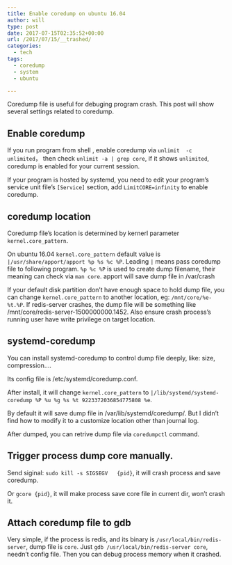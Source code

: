 ```yaml
---
title: Enable coredump on ubuntu 16.04
author: will
type: post
date: 2017-07-15T02:35:52+00:00
url: /2017/07/15/__trashed/
categories:
  - tech
tags:
  - coredump
  - system
  - ubuntu

---
```

Coredump file is useful for debuging program crash. This post will show several settings related to coredump.

## Enable coredump

If you run program from shell , enable coredump via `unlimit  -c unlimited`， then check `unlimit -a | grep core`, if it shows `unlimited`, coredump is enabled for your current session.

If your program is hosted by systemd, you need to edit your program&#8217;s service unit file&#8217;s `[Service]` section, add `LimitCORE=infinity` to enable coredump.

## coredump location

Coredump file&#8217;s location is determined by kernerl parameter `kernel.core_pattern`.

On ubuntu 16.04 `kernel.core_pattern` default value is `|/usr/share/apport/apport %p %s %c %P`. Leading `|` means pass coredump file to following program. `%p %c %P` is used to create dump filename, their meaning can check via `man core`. apport will save dump file in /var/crash

If your default disk partition don&#8217;t have enough space to hold dump file, you can change `kernel.core_pattern` to another location, eg: `/mnt/core/%e-%t.%P`. If redis-server crashes, the dump file will be something like /mnt/core/redis-server-1500000000.1452. Also ensure crash process&#8217;s running user have write privilege on target location.

## systemd-coredump

You can install systemd-coredump to control dump file deeply, like: size, compression&#8230;.

Its config file is /etc/systemd/coredump.conf.

After install, it will change `kernel.core_pattern` to `|/lib/systemd/systemd-coredump %P %u %g %s %t 9223372036854775808 %e`.

By default it will save dump file in /var/lib/systemd/coredump/. But I didn&#8217;t find how to modify it to a customize location other than journal log.

After dumped, you can retrive dump file via `coredumpctl` command.

## Trigger process dump core manually.

Send siginal: `sudo kill -s SIGSEGV   {pid}`, it will crash process and save coredump.

Or `gcore {pid}`, it will make process save core file in current dir, won&#8217;t crash it.

## Attach coredump file to gdb

Very simple, if the process is redis, and its binary is `/usr/local/bin/redis-server`, dump file is `core`. Just `gdb /usr/local/bin/redis-server core`, needn&#8217;t config file. Then you can debug process memory when it crashed.